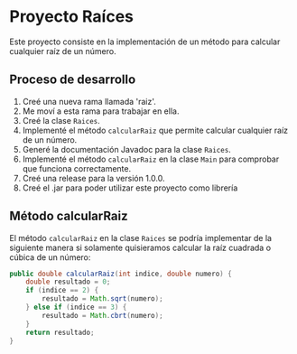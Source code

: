 # Proyecto Raíces

Este proyecto consiste en la implementación de un método para calcular cualquier raíz de un número.

## Proceso de desarrollo

1. Creé una nueva rama llamada 'raiz'.
2. Me moví a esta rama para trabajar en ella.
3. Creé la clase `Raices`.
4. Implementé el método `calcularRaiz` que permite calcular cualquier raíz de un número.
5. Generé la documentación Javadoc para la clase `Raices`.
6. Implementé el método `calcularRaiz` en la clase `Main` para comprobar que funciona correctamente.
7. Creé una release para la versión 1.0.0.
8. Creé el .jar para poder utilizar este proyecto como librería

## Método calcularRaiz

El método `calcularRaiz` en la clase `Raices` se podría implementar de la siguiente manera si solamente quisieramos calcular la raíz cuadrada o cúbica de un número:

```java
public double calcularRaiz(int indice, double numero) {
    double resultado = 0;
    if (indice == 2) {
        resultado = Math.sqrt(numero);
    } else if (indice == 3) {
        resultado = Math.cbrt(numero);
    }
    return resultado;
}
